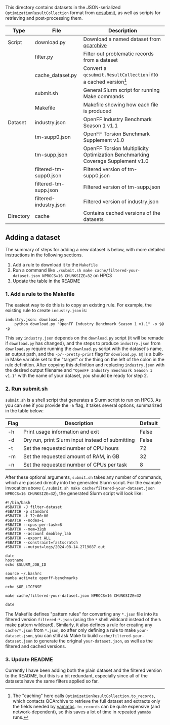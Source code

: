 This directory contains datasets in the JSON-serialized
`OptimizationResultCollection` format from [qcsubmit][qcsubmit], as well as
scripts for retrieving and post-processing them.

| Type      | File                   | Description                                                                    |
|-----------|------------------------|--------------------------------------------------------------------------------|
| Script    | download.py            | Download a named dataset from [qcarchive][qcarchive]                           |
|           | filter.py              | Filter out problematic records from a dataset                                  |
|           | cache_dataset.py       | Convert a `qcsubmit.ResultCollection` into a cached version[^1]                |
|           | submit.sh              | General Slurm script for running Make commands                                 |
|           | Makefile               | Makefile showing how each file is produced                                     |
| Dataset   | industry.json          | OpenFF Industry Benchmark Season 1 v1.1                                        |
|           | tm-supp0.json          | OpenFF Torsion Benchmark Supplement v1.0                                       |
|           | tm-supp.json           | OpenFF Torsion Multiplicity Optimization Benchmarking Coverage Supplement v1.0 |
|           | filtered-tm-supp0.json | Filtered version of tm-supp0.json                                              |
|           | filtered-tm-supp.json  | Filtered version of tm-supp.json                                               |
|           | filtered-industry.json | Filtered version of industry.json                                              |
| Directory | cache                  | Contains cached versions of the datasets                                       |

## Adding a dataset
The summary of steps for adding a new dataset is below, with more detailed
instructions in the following sections.

1. Add a rule to download it to the `Makefile`
2. Run a command like `./submit.sh make cache/filtered-your-dataset.json NPROCS=16
   CHUNKSIZE=32` on HPC3
3. Update the table in the README

### 1. Add a rule to the Makefile
The easiest way to do this is to copy an existing rule. For example, the
existing rule to create `industry.json` is:

``` make
industry.json: download.py
	python download.py "OpenFF Industry Benchmark Season 1 v1.1" -o $@ -p
```

This say `industry.json` depends on the `download.py` script (it will be remade
if `download.py` has changed), and the steps to produce `industry.json` from
`download.py` require running the `download.py` script with the dataset's name,
an output path, and the `-p/--pretty-print` flag for `download.py`. `$@` is a
built-in Make variable set to the "target" or the thing on the left of the colon
in the rule definition. After copying this definition and replacing
`industry.json` with the desired output filename and `"OpenFF Industry Benchmark
Season 1 v1.1"` with the name of your dataset, you should be ready for step 2.

### 2. Run submit.sh
`submit.sh` is a shell script that generates a Slurm script to run on HPC3. As
you can see if you provide the `-h` flag, it takes several options, summarized
in the table below:

| Flag | Description                                      | Default |
|------|--------------------------------------------------|---------|
| -h   | Print usage information and exit                 | False   |
| -d   | Dry run, print Slurm input instead of submitting | False   |
| -t   | Set the requested number of CPU hours            | 72      |
| -m   | Set the requested amount of RAM, in GB           | 32      |
| -n   | Set the requested number of CPUs per task        | 8       |

After these optional arguments, `submit.sh` takes any number of commands, which
are passed directly into the generated Slurm script. For the example invocation
above (`./submit.sh make cache/filtered-your-dataset.json NPROCS=16 CHUNKSIZE=32`), the
generated Slurm script will look like:

``` text
#!/bin/bash
#SBATCH -J filter-dataset
#SBATCH -p standard
#SBATCH -t 72:00:00
#SBATCH --nodes=1
#SBATCH --cpus-per-task=8
#SBATCH --mem=32gb
#SBATCH --account dmobley_lab
#SBATCH --export ALL
#SBATCH --constraint=fastscratch
#SBATCH --output=logs/2024-08-14.2719087.out

date
hostname
echo $SLURM_JOB_ID

source ~/.bashrc
mamba activate openff-benchmarks

echo $OE_LICENSE

make cache/filtered-your-dataset.json NPROCS=16 CHUNKSIZE=32

date
```

The Makefile defines "pattern rules" for converting any `*.json` file into its
filtered version `filtered-*.json` (using the `*` shell wildcard instead of the
`%` make pattern wildcard). Similarly, it also defines a rule for creating any
`cache/*.json` from `*.json`, so after only defining a rule to make
`your-dataset.json`, you can still ask Make to build
`cache/filtered-your-dataset.json` to generate the original `your-dataset.json`,
as well as the filtered and cached versions.

### 3. Update README
Currently I have been adding both the plain dataset and the filtered version to
the README, but this is a bit redundant, especially since all of the datasets
have the same filters applied so far.

<!-- Refs -->
[qcsubmit]: https://github.com/openforcefield/openff-qcsubmit
[yammbs]: https://github.com/openforcefield/yammbs
[qcarchive]: https://qcarchive.molssi.org/

[^1]: The "caching" here calls `OptimizationResultCollection.to_records`, which
    contacts QCArchive to retrieve the full dataset and extracts only the fields
    needed by [yammbs][yammbs]. `to_records` can be quite expensive (and
    network-dependent), so this saves a lot of time in repeated `yammbs` runs.
